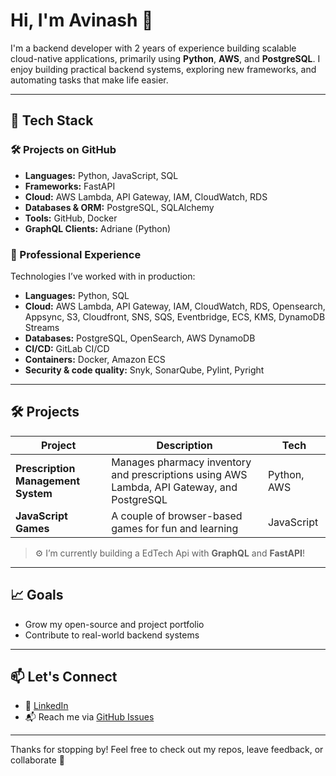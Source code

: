 # Hi, I'm Avinash 👋

I'm a backend developer with 2 years of experience building scalable cloud-native applications, primarily using **Python**, **AWS**, and **PostgreSQL**. I enjoy building practical backend systems, exploring new frameworks, and automating tasks that make life easier.

---

## 🔧 Tech Stack

### 🛠️ Projects on GitHub
- **Languages:** Python, JavaScript, SQL  
- **Frameworks:** FastAPI
- **Cloud:** AWS Lambda, API Gateway, IAM, CloudWatch, RDS
- **Databases & ORM:** PostgreSQL, SQLAlchemy
- **Tools:** GitHub, Docker
- **GraphQL Clients:** Adriane (Python)

### 💼 Professional Experience
Technologies I’ve worked with in production:
- **Languages:** Python, SQL
- **Cloud:** AWS Lambda, API Gateway, IAM, CloudWatch, RDS, Opensearch, Appsync, S3, Cloudfront, SNS, SQS, Eventbridge, ECS, KMS, DynamoDB Streams
- **Databases:** PostgreSQL, OpenSearch, AWS DynamoDB
- **CI/CD:** GitLab CI/CD
- **Containers:** Docker, Amazon ECS
- **Security & code quality:** Snyk, SonarQube, Pylint, Pyright
---

## 🛠️ Projects

| Project | Description | Tech |
|--------|-------------|------|
| **Prescription Management System** | Manages pharmacy inventory and prescriptions using AWS Lambda, API Gateway, and PostgreSQL | Python, AWS |
| **JavaScript Games** | A couple of browser-based games for fun and learning | JavaScript |

> ⚙️ I’m currently building a EdTech Api with **GraphQL** and **FastAPI**!

---

## 📈 Goals

- Grow my open-source and project portfolio  
- Contribute to real-world backend systems  

---

## 📫 Let's Connect

- 💼 [LinkedIn](https://www.linkedin.com/in/avinash-v-51491a238)
- 📬 Reach me via [GitHub Issues](https://github.com/avinashv2/AvinashV/issues)

---

Thanks for stopping by! Feel free to check out my repos, leave feedback, or collaborate 🤝
